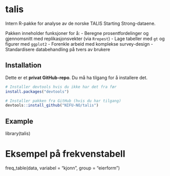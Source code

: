 
<!-- README.md is generated from README.Rmd. Please edit that file -->

# talis

<!-- badges: start -->
<!-- badges: end -->

Intern R-pakke for analyse av de norske TALIS Starting Strong-dataene.

Pakken inneholder funksjoner for å: - Beregne prosentfordelinger og
gjennomsnitt med replikasjonsvekter (via `Rrepest`) - Lage tabeller med
`gt` og figurer med `ggplot2` - Forenkle arbeid med komplekse
survey-design - Standardisere databehandling på tvers av brukere

## Installation

Dette er et **privat GitHub-repo**. Du må ha tilgang for å installere
det.

``` r
# Installer devtools hvis du ikke har det fra før
install.packages("devtools")

# Installer pakken fra GitHub (hvis du har tilgang)
devtools::install_github("NIFU-NO/talis")
```

## Example

library(talis)

# Eksempel på frekvenstabell

freq_table(data, variabel = “kjonn”, group = “eierform”)
